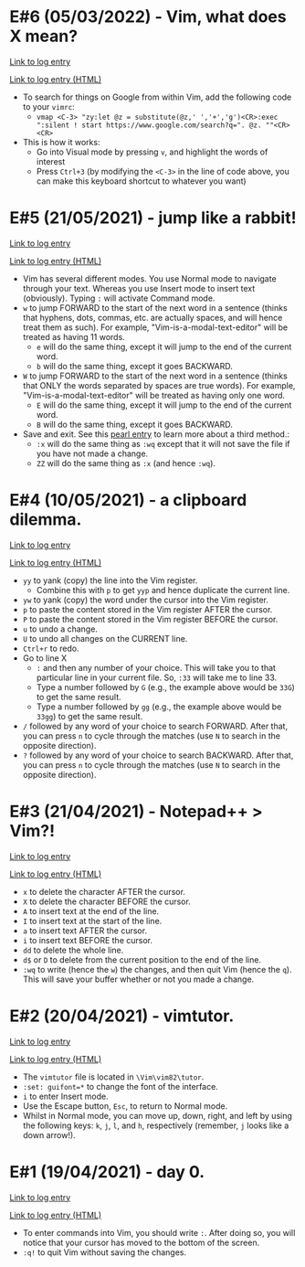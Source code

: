 # E#6 (05/03/2022) - Vim, what does X mean?
[Link to log entry](../01.%20logs/vim_1_logs.md#e6-05032022---vim-what-does-x-mean)

[Link to log entry (HTML)](../01.%20logs/vim_1_logs.html#e6-05032022---vim-what-does-x-mean)
* To search for things on Google from within Vim, add the following code to your `vimrc`:
    * `vmap <C-3> "zy:let @z = substitute(@z,' ','+','g')<CR>:exec ":silent ! start https://www.google.com/search?q=". @z. ""<CR><CR>`
* This is how it works:
    * Go into Visual mode by pressing `v`, and highlight the words of interest
    * Press `Ctrl+3` (by modifying the `<C-3>` in the line of code above, you can make this keyboard shortcut to whatever you want)

# E#5 (21/05/2021) - jump like a rabbit!
[Link to log entry](../01.%20logs/vim_1_logs.md#e5-21052021---jump-like-a-rabbit)

[Link to log entry (HTML)](../01.%20logs/vim_1_logs.html#e5-21052021---jump-like-a-rabbit)
* Vim has several different modes. You use Normal mode to navigate through your text. Whereas you use Insert mode to insert text (obviously). Typing `:` will activate Command mode.
* `w` to jump FORWARD to the start of the next word in a sentence (thinks that hyphens, dots, commas, etc. are actually spaces, and will hence treat them as such). For example, "Vim-is-a-modal-text-editor" will be treated as having 11 words.
    * `e` will do the same thing, except it will jump to the end of the current word.
    * `b` will do the same thing, except it goes BACKWARD.
* `W` to jump FORWARD to the start of the next word in a sentence (thinks that ONLY the words separated by spaces are true words). For example, "Vim-is-a-modal-text-editor" will be treated as having only one word.
    * `E` will do the same thing, except it will jump to the end of the current word.
    * `B` will do the same thing, except it goes BACKWARD.
* Save and exit. See this [pearl entry](../02.%20pearls/vim_1_pearls.md#e3-21042021---notepad--vim) to learn more about a third method.:
   * `:x` will do the same thing as `:wq` except that it will not save the file if you have not made a change.
   * `ZZ` will do the same thing as `:x` (and hence `:wq`).

# E#4 (10/05/2021) - a clipboard dilemma.
[Link to log entry](../01.%20logs/vim_1_logs.md#e4-10052021---a-clipboard-dilemma)

[Link to log entry (HTML)](../01.%20logs/vim_1_logs.html#e4-10052021---a-clipboard-dilemma)
* `yy` to yank (copy) the line into the Vim register.
    * Combine this with `p` to get `yyp` and hence duplicate the current line.
* `yw` to yank (copy) the word under the cursor into the Vim register.
* `p` to paste the content stored in the Vim register AFTER the cursor.
* `P` to paste the content stored in the Vim register BEFORE the cursor.
* `u` to undo a change.
* `U` to undo all changes on the CURRENT line.
* `Ctrl+r` to redo.
* Go to line X
    * `:` and then any number of your choice. This will take you to that particular line in your current file. So, `:33` will take me to line 33.
    * Type a number followed by `G` (e.g., the example above would be `33G`) to get the same result.
    * Type a number followed by `gg` (e.g., the example above would be `33gg`) to get the same result.
* `/` followed by any word of your choice to search FORWARD. After that, you can press `n` to cycle through the matches (use `N` to search in the opposite direction).
* `?` followed by any word of your choice to search BACKWARD. After that, you can press `n` to cycle through the matches (use `N` to search in the opposite direction).

# E#3 (21/04/2021) - Notepad++ > Vim?!
[Link to log entry](../01.%20logs/vim_1_logs.md#e3-21042021---notepad--vim)

[Link to log entry (HTML)](../01.%20logs/vim_1_logs.html#e3-21042021---notepad--vim)
* `x` to delete the character AFTER the cursor.
* `X` to delete the character BEFORE the cursor.
* `A` to insert text at the end of the line.
* `I` to insert text at the start of the line.
* `a` to insert text AFTER the cursor.
* `i` to insert text BEFORE the cursor.
* `dd` to delete the whole line.
* `d$` or `D` to delete from the current position to the end of the line.
* `:wq` to write (hence the `w`) the changes, and then quit Vim (hence the `q`). This will save your buffer whether or not you made a change.

# E#2 (20/04/2021) - vimtutor.
[Link to log entry](../01.%20logs/vim_1_logs.md#e2-20042021---vimtutor)

[Link to log entry (HTML)](../01.%20logs/vim_1_logs.html#e2-20042021---vimtutor)
* The `vimtutor` file is located in `\Vim\vim82\tutor`.
* `:set: guifont=*` to change the font of the interface.
* `i` to enter Insert mode.
* Use the Escape button, `Esc`, to return to Normal mode.
* Whilst in Normal mode, you can move up, down, right, and left by using the following keys: `k`, `j`, `l`, and `h`, respectively (remember, `j` looks like a down arrow!).

# E#1 (19/04/2021) - day 0.
[Link to log entry](../01.%20logs/vim_1_logs.md#e1-19042021---day-0)

[Link to log entry (HTML)](../01.%20logs/vim_1_logs.html#e1-19042021---day-0)
* To enter commands into Vim, you should write `:`. After doing so, you will notice that your cursor has moved to the bottom of the screen.
* `:q!` to quit Vim without saving the changes.
